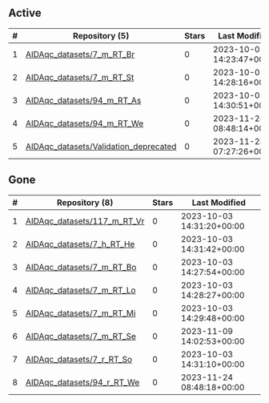 ## Active
| # | Repository (5) | Stars | Last Modified |
| --- | --- | --- | --- |
| 1 | [AIDAqc_datasets/7_m_RT_Br](https://gin.g-node.org/AIDAqc_datasets/7_m_RT_Br) | 0 | 2023-10-03 14:23:47+00:00 |
| 2 | [AIDAqc_datasets/7_m_RT_St](https://gin.g-node.org/AIDAqc_datasets/7_m_RT_St) | 0 | 2023-10-03 14:28:16+00:00 |
| 3 | [AIDAqc_datasets/94_m_RT_As](https://gin.g-node.org/AIDAqc_datasets/94_m_RT_As) | 0 | 2023-10-03 14:30:51+00:00 |
| 4 | [AIDAqc_datasets/94_m_RT_We](https://gin.g-node.org/AIDAqc_datasets/94_m_RT_We) | 0 | 2023-11-24 08:48:14+00:00 |
| 5 | [AIDAqc_datasets/Validation_deprecated](https://gin.g-node.org/AIDAqc_datasets/Validation_deprecated) | 0 | 2023-11-24 07:27:26+00:00 |

## Gone
| # | Repository (8) | Stars | Last Modified |
| --- | --- | --- | --- |
| 1 | [AIDAqc_datasets/117_m_RT_Vr](https://gin.g-node.org/AIDAqc_datasets/117_m_RT_Vr) | 0 | 2023-10-03 14:31:20+00:00 |
| 2 | [AIDAqc_datasets/7_h_RT_He](https://gin.g-node.org/AIDAqc_datasets/7_h_RT_He) | 0 | 2023-10-03 14:31:42+00:00 |
| 3 | [AIDAqc_datasets/7_m_RT_Bo](https://gin.g-node.org/AIDAqc_datasets/7_m_RT_Bo) | 0 | 2023-10-03 14:27:54+00:00 |
| 4 | [AIDAqc_datasets/7_m_RT_Lo](https://gin.g-node.org/AIDAqc_datasets/7_m_RT_Lo) | 0 | 2023-10-03 14:28:27+00:00 |
| 5 | [AIDAqc_datasets/7_m_RT_Mi](https://gin.g-node.org/AIDAqc_datasets/7_m_RT_Mi) | 0 | 2023-10-03 14:29:48+00:00 |
| 6 | [AIDAqc_datasets/7_m_RT_Se](https://gin.g-node.org/AIDAqc_datasets/7_m_RT_Se) | 0 | 2023-11-09 14:02:53+00:00 |
| 7 | [AIDAqc_datasets/7_r_RT_So](https://gin.g-node.org/AIDAqc_datasets/7_r_RT_So) | 0 | 2023-10-03 14:31:10+00:00 |
| 8 | [AIDAqc_datasets/94_r_RT_We](https://gin.g-node.org/AIDAqc_datasets/94_r_RT_We) | 0 | 2023-11-24 08:48:18+00:00 |
